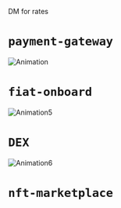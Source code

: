 DM for rates
# `payment-gateway`
![Animation](https://user-images.githubusercontent.com/52806204/167530467-027e670d-3e46-41df-8bdb-30c2aca4d697.gif)
# `fiat-onboard`
![Animation5](https://user-images.githubusercontent.com/52806204/167761505-05fa1b1e-35bc-4bd2-8b32-7289e715ade8.gif)
# `DEX`
![Animation6](https://user-images.githubusercontent.com/52806204/167957215-f5aa8f99-1ab8-4f65-993d-3e75d0684030.gif)
# `nft-marketplace`
